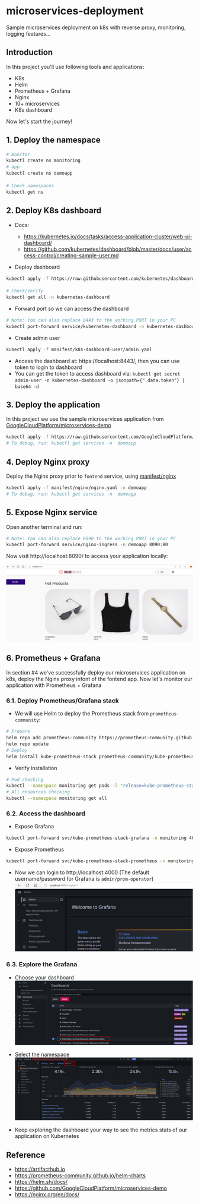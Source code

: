 # microservices-deployment

Sample microservices deployment on k8s with reverse proxy, monitoring, logging features...

## Introduction

In this project you'll use following tools and applications:

- K8s
- Helm
- Prometheus + Grafana
- Nginx
- 10+ microservices
- K8s dashboard

Now let's start the journey!

## 1. Deploy the namespace

```bash
# monitor
kubectl create ns monitoring
# app
kubectl create ns demoapp

# Check namespaces
kubectl get ns
```

## 2. Deploy K8s dashboard

- Docs:

  - https://kubernetes.io/docs/tasks/access-application-cluster/web-ui-dashboard/
  - https://github.com/kubernetes/dashboard/blob/master/docs/user/access-control/creating-sample-user.md

- Deploy dashboard

```bash
kubectl apply -f https://raw.githubusercontent.com/kubernetes/dashboard/v2.7.0/aio/deploy/recommended.yaml

# Check/Verify
kubectl get all -n kubernetes-dashboard
```

- Forward port so we can access the dashboard

```bash
# Note: You can also replace 8443 to the working PORT in your PC
kubectl port-forward service/kubernetes-dashboard -n kubernetes-dashboard 8443:443
```

- Create admin user

```bash
kubectl apply -f manifest/k8s-dashboard-user/admin.yaml
```

- Access the dashboard at: https://localhost:8443/, then you can use token to login to dashboard
- You can get the token to access dashboard via: `kubectl get secret admin-user -n kubernetes-dashboard -o jsonpath={".data.token"} | base64 -d`

## 3. Deploy the application

In this project we use the sample microservices application from [GoogleCloudPlatform/microservices-demo](https://github.com/GoogleCloudPlatform/microservices-demo)

```bash
kubectl apply -f https://raw.githubusercontent.com/GoogleCloudPlatform/microservices-demo/main/release/kubernetes-manifests.yaml -n demoapp
# To debug, run: kubectl get services -n  demoapp
```

## 4. Deploy Nginx proxy

Deploy the Nginx proxy prior to `fontend` service, using [manifest/nginx](./manifest/nginx/nginx.yaml)

```bash
kubectl apply -f manifest/nginx/nginx.yaml -n demoapp
# To debug, run: kubectl get services -n  demoapp
```

## 5. Expose Nginx service

Open another terminal and run:

```bash
# Note: You can also replace 8090 to the working PORT in your PC
kubectl port-forward service/nginx-ingress -n demoapp 8090:80
```

Now visit http://localhost:8090/ to access your application locally:

![nginx-ok](assets/nginx-ok.png)

## 6. Prometheus + Grafana

In section #4 we've successfully deploy our microservices application on k8s, deploy the Nginx proxy infont of the fontend app. Now let's monitor our application with Prometheus + Grafana

### 6.1. Deploy Prometheus/Grafana stack

<!-- ![prometheus-architecture](assets/prometheus-architecture.png) -->

- We will use Helm to deploy the Prometheus stack from `prometheus-community`:

```bash
# Prepare
helm repo add prometheus-community https://prometheus-community.github.io/helm-charts
helm repo update
# Deploy
helm install kube-prometheus-stack prometheus-community/kube-prometheus-stack --namespace monitoring
```

- Verify installation

```bash
# Pod checking
kubectl --namespace monitoring get pods -l "release=kube-prometheus-stack"
# All resources checking
kubectl --namespace monitoring get all
```

### 6.2. Access the dashboard

- Expose Grafana

```bash
kubectl port-forward svc/kube-prometheus-stack-grafana -n monitoring 4000:80
```

- Expose Prometheus

```bash
kubectl port-forward svc/kube-prometheus-stack-prometheus -n monitoring 4001:9090
```

- Now we can login to http://localhost:4000 (The default username/password for Grafana is `admin/prom-operator`)
  ![grafana-login-ok](assets/grafana-login-ok.png)

### 6.3. Explore the Grafana

- Choose your dashboard
  ![choosing-dashboard](assets/choosing-dashboard.png)

- Select the namespace
  ![dashboard-resource-pod](assets/dashboard-resource-pod.png)

- Keep exploring the dashboard your way to see the metrics stats of our application on Kubernetes

## Reference

- https://artifacthub.io
- https://prometheus-community.github.io/helm-charts
- https://helm.sh/docs/
- https://github.com/GoogleCloudPlatform/microservices-demo
- https://nginx.org/en/docs/
